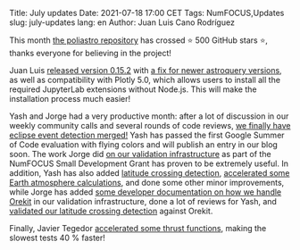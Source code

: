 Title: July updates
Date: 2021-07-18 17:00 CET
Tags: NumFOCUS,Updates
slug: july-updates
lang: en
Author: Juan Luis Cano Rodríguez

This month [the poliastro repository](https://github.com/poliastro/poliastro/)
has crossed ⭐️ 500 GitHub stars ⭐️, thanks everyone for believing in the
project!

Juan Luis [released version
0.15.2](https://docs.poliastro.space/en/v0.15.2/changelog.html) with [a fix for
newer astroquery versions](https://github.com/poliastro/poliastro/pull/1228),
as well as compatibility with Plotly 5.0, which allows users to install all the
required JupyterLab extensions without Node.js. This will make the installation
process much easier!

Yash and Jorge had a very productive month: after a lot of discussion in our
weekly community calls and several rounds of code reviews, [we finally have
eclipse event detection
merged!](https://github.com/poliastro/poliastro/pull/1246)
Yash has passed the first Google Summer of Code evaluation with
flying colors and will publish an entry in our blog soon. The work Jorge did
[on our validation
infrastructure](https://github.com/poliastro/validation/pull/33) as part of the
NumFOCUS Small Development Grant has proven to be extremely useful.
In addition, Yash has also added [latitude crossing
detection](https://github.com/poliastro/poliastro/pull/1268),
[accelerated some Earth atmosphere
calculations](https://github.com/poliastro/poliastro/pull/1280), and done some
other minor improvements, while Jorge has added [some developer documentation
on how we handle Orekit](https://github.com/poliastro/validation/pull/31) in our
validation infrastructure, done a lot of reviews for Yash, and [validated our
latitude crossing detection](https://github.com/poliastro/validation/pull/32)
against Orekit.

Finally, Javier Tegedor [accelerated some thrust
functions](https://github.com/poliastro/poliastro/pull/1250), making the slowest
tests 40 % faster!
